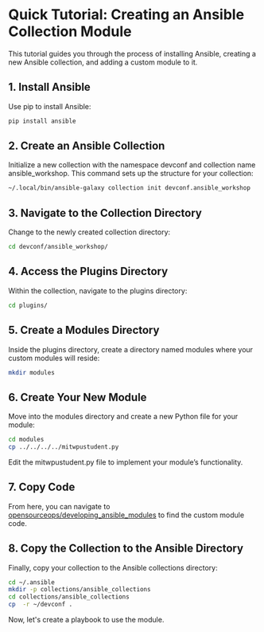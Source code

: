 # Quick Tutorial: Creating an Ansible Collection Module

This tutorial guides you through the process of installing Ansible, creating a new Ansible collection, and adding a custom module to it.

## 1. Install Ansible

Use pip to install Ansible:

```bash
pip install ansible
```

## 2. Create an Ansible Collection

Initialize a new collection with the namespace devconf and collection name ansible_workshop. This command sets up the structure for your collection:

```bash
~/.local/bin/ansible-galaxy collection init devconf.ansible_workshop
```

## 3. Navigate to the Collection Directory
Change to the newly created collection directory:

```bash
cd devconf/ansible_workshop/
```

## 4. Access the Plugins Directory

Within the collection, navigate to the plugins directory:
```bash
cd plugins/
```

## 5. Create a Modules Directory

Inside the plugins directory, create a directory named modules where your custom modules will reside:
```bash
mkdir modules
```

## 6. Create Your New Module

Move into the modules directory and create a new Python file for your module:
```bash
cd modules
cp ../../../../mitwpustudent.py
```

Edit the mitwpustudent.py file to implement your module’s functionality.

## 7. Copy Code
From here, you can navigate to [opensourceops/developing_ansible_modules](https://github.com/opensourceops/developing_ansible_modules) to find the custom module code.

## 8. Copy the Collection to the Ansible Directory
Finally, copy your collection to the Ansible collections directory:
```bash
cd ~/.ansible
mkdir -p collections/ansible_collections
cd collections/ansible_collections
cp  -r ~/devconf .
```

Now, let's create a playbook to use the module.
